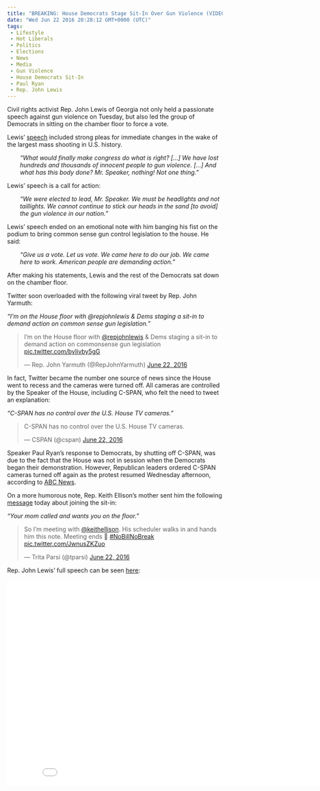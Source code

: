 ```yaml
---
title: "BREAKING: House Democrats Stage Sit-In Over Gun Violence (VIDEO)"
date: "Wed Jun 22 2016 20:28:12 GMT+0000 (UTC)"
tags: 
 - Lifestyle
 - Hot Liberals
 - Politics
 - Elections
 - News
 - Media
 - Gun Violence
 - House Democrats Sit-In
 - Paul Ryan
 - Rep. John Lewis
---
```

<p><!--OffDef--></p><p><!--Ads1--></p><p>Civil rights activist Rep. John Lewis of Georgia not only held a passionate speech against gun violence on Tuesday, but also led the group of Democrats in sitting on the chamber floor to force a vote.</p><p>Lewis&#x2019; <a href="https://www.youtube.com/watch?v=EZq2F9LcUrI" onclick="__gaTracker(&apos;send&apos;, &apos;event&apos;, &apos;outbound-article&apos;, &apos;https://www.youtube.com/watch?v=EZq2F9LcUrI&apos;, &apos;speech&apos;);">speech</a> included strong pleas for immediate changes in the wake of the largest mass shooting in U.S. history.</p><p style="padding-left: 30px;"><em>&#x201C;What would finally make congress do what is right? [&#x2026;] We have lost hundreds and thousands of innocent people to gun violence. [&#x2026;] And what has this body done? Mr. Speaker, nothing! Not one thing.&#x201D;</em></p><p>Lewis&#x2019; speech is a call for action:</p><p style="padding-left: 30px;"><em>&#x201C;We were elected to lead, Mr. Speaker. We must be headlights and not taillights. We cannot continue to stick our heads in the sand [to avoid] the gun violence in our nation.&#x201D;</em></p><p>Lewis&#x2019; speech ended on an emotional note with him banging his fist on the podium to bring common sense gun control legislation to the house. He said:</p><p style="padding-left: 30px;"><em>&#x201C;Give us a vote. Let us vote. We came here to do our job. We came here to work. American people are demanding action.&#x201D;</em></p><p>After making his statements, Lewis and the rest of the Democrats sat down on the chamber floor.</p><p><script src="//platform.twitter.com/widgets.js" async charset="utf-8"></script></p><p>Twitter soon overloaded with the following viral tweet by Rep. John Yarmuth:</p><p><em>&#x201C;I&#x2019;m on the House floor with @repjohnlewis &amp; Dems staging a sit-in to demand action on common sense gun legislation.&#x201D;</em></p><blockquote class="twitter-tweet" data-lang="en"><p>
I&#x2019;m on the House floor with <a href="https://twitter.com/repjohnlewis" onclick="__gaTracker(&apos;send&apos;, &apos;event&apos;, &apos;outbound-article&apos;, &apos;https://twitter.com/repjohnlewis&apos;, &apos;@repjohnlewis&apos;);">@repjohnlewis</a> &amp; Dems staging a sit-in to demand action on commonsense gun legislation <a href="https://t.co/byIivby5gG" onclick="__gaTracker(&apos;send&apos;, &apos;event&apos;, &apos;outbound-article&apos;, &apos;https://t.co/byIivby5gG&apos;, &apos;pic.twitter.com/byIivby5gG&apos;);">pic.twitter.com/byIivby5gG</a></p>
<p>&#x2014; Rep. John Yarmuth (@RepJohnYarmuth) <a href="https://twitter.com/RepJohnYarmuth/status/745641223122259968" onclick="__gaTracker(&apos;send&apos;, &apos;event&apos;, &apos;outbound-article&apos;, &apos;https://twitter.com/RepJohnYarmuth/status/745641223122259968&apos;, &apos;June 22, 2016&apos;);">June 22, 2016</a>
</p></blockquote><p><script src="//platform.twitter.com/widgets.js" async charset="utf-8"></script></p><p>In fact, Twitter became the number one source of news since the House went to recess and the cameras were turned off. All cameras are controlled by the Speaker of the House, including C-SPAN, who felt the need to tweet an explanation:</p><p><em>&#x201C;C-SPAN has no control over the U.S. House TV cameras.&#x201D;</em></p><blockquote class="twitter-tweet" data-width="500"><p lang="en" dir="ltr">C-SPAN has no control over the U.S. House TV cameras.</p>
<p>&#x2014; CSPAN (@cspan) <a href="https://twitter.com/cspan/status/745643506786504704" onclick="__gaTracker(&apos;send&apos;, &apos;event&apos;, &apos;outbound-article&apos;, &apos;https://twitter.com/cspan/status/745643506786504704&apos;, &apos;June 22, 2016&apos;);">June 22, 2016</a></p></blockquote><p><script async src="//platform.twitter.com/widgets.js" charset="utf-8"></script></p><p><!--Ads2--></p><p>Speaker Paul Ryan&#x2019;s response to Democrats, by shutting off C-SPAN, was due to the fact that the House was not in session when the Democrats began their demonstration. However, Republican leaders ordered C-SPAN cameras turned off again as the protest resumed Wednesday afternoon, according to <a href="http://abcnews.go.com/Politics/wireStory/house-democrats-stage-protest-dispute-guns-40044299" onclick="__gaTracker(&apos;send&apos;, &apos;event&apos;, &apos;outbound-article&apos;, &apos;http://abcnews.go.com/Politics/wireStory/house-democrats-stage-protest-dispute-guns-40044299&apos;, &apos;ABC News&apos;);">ABC News</a>.</p><p>On a more humorous note, Rep. Keith Ellison&#x2019;s mother sent him the following <a href="https://twitter.com/tparsi/status/745668721365098496/photo/1?ref_src=twsrc%5Etfw" onclick="__gaTracker(&apos;send&apos;, &apos;event&apos;, &apos;outbound-article&apos;, &apos;https://twitter.com/tparsi/status/745668721365098496/photo/1?ref_src=twsrc%5Etfw&apos;, &apos;message&apos;);">message</a> today about joining the sit-in:</p><p><em>&#x201C;Your mom called and wants you on the floor.&#x201D;</em></p><blockquote class="twitter-tweet" data-lang="en"><p>So I&#x2019;m meeting with <a href="https://twitter.com/keithellison" onclick="__gaTracker(&apos;send&apos;, &apos;event&apos;, &apos;outbound-article&apos;, &apos;https://twitter.com/keithellison&apos;, &apos;@keithellison&apos;);">@keithellison</a>. His scheduler walks in and hands him this note. Meeting ends &#x1F642; <a href="https://twitter.com/hashtag/NoBillNoBreak?src=hash" onclick="__gaTracker(&apos;send&apos;, &apos;event&apos;, &apos;outbound-article&apos;, &apos;https://twitter.com/hashtag/NoBillNoBreak?src=hash&apos;, &apos;#NoBillNoBreak&apos;);">#NoBillNoBreak</a> <a href="https://t.co/JwnusZKZuo" onclick="__gaTracker(&apos;send&apos;, &apos;event&apos;, &apos;outbound-article&apos;, &apos;https://t.co/JwnusZKZuo&apos;, &apos;pic.twitter.com/JwnusZKZuo&apos;);">pic.twitter.com/JwnusZKZuo</a></p>
<p>&#x2014; Trita Parsi (@tparsi) <a href="https://twitter.com/tparsi/status/745668721365098496" onclick="__gaTracker(&apos;send&apos;, &apos;event&apos;, &apos;outbound-article&apos;, &apos;https://twitter.com/tparsi/status/745668721365098496&apos;, &apos;June 22, 2016&apos;);">June 22, 2016</a></p></blockquote><p><script src="//platform.twitter.com/widgets.js" async charset="utf-8"></script></p><p>Rep. John Lewis&#x2019; full speech can be seen <a href="https://www.youtube.com/watch?v=EZq2F9LcUrI" onclick="__gaTracker(&apos;send&apos;, &apos;event&apos;, &apos;outbound-article&apos;, &apos;https://www.youtube.com/watch?v=EZq2F9LcUrI&apos;, &apos;here&apos;);">here</a>:</p><p><iframe width="853" height="480" src="//www.youtube.com/embed/EZq2F9LcUrI" frameborder="0" allowfullscreen></iframe></p>
